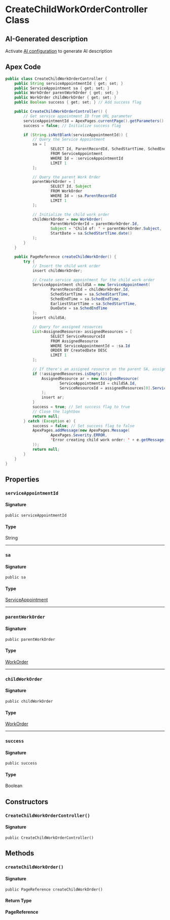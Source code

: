 # CreateChildWorkOrderController Class

## AI-Generated description

Activate [AI configuration](https://sfdx-hardis.cloudity.com/salesforce-ai-setup/) to generate AI description

## Apex Code

```java
public class CreateChildWorkOrderController {
    public String serviceAppointmentId { get; set; }
    public ServiceAppointment sa { get; set; }
    public WorkOrder parentWorkOrder { get; set; }
    public WorkOrder childWorkOrder { get; set; }
    public Boolean success { get; set; } // Add success flag

    public CreateChildWorkOrderController() {
        // Get service appointment ID from URL parameter
        serviceAppointmentId = ApexPages.currentPage().getParameters().get('id');
        success = false; // Initialize success flag

        if (String.isNotBlank(serviceAppointmentId)) {
            // Query the Service Appointment
            sa = [
                    SELECT Id, ParentRecordId, SchedStartTime, SchedEndTime
                    FROM ServiceAppointment
                    WHERE Id = :serviceAppointmentId
                    LIMIT 1
            ];

            // Query the parent Work Order
            parentWorkOrder = [
                    SELECT Id, Subject
                    FROM WorkOrder
                    WHERE Id = :sa.ParentRecordId
                    LIMIT 1
            ];

            // Initialize the child work order
            childWorkOrder = new WorkOrder(
                    ParentWorkOrderId = parentWorkOrder.Id,
                    Subject = 'Child of: ' + parentWorkOrder.Subject,
                    StartDate = sa.SchedStartTime.date()
            );
        }
    }

    public PageReference createChildWorkOrder() {
        try {
            // Insert the child work order
            insert childWorkOrder;

            // Create service appointment for the child work order
            ServiceAppointment childSA = new ServiceAppointment(
                    ParentRecordId = childWorkOrder.Id,
                    SchedStartTime = sa.SchedStartTime,
                    SchedEndTime = sa.SchedEndTime,
                    EarliestStartTime = sa.SchedStartTime,
                    DueDate = sa.SchedEndTime
            );
            insert childSA;

            // Query for assigned resources
            List<AssignedResource> assignedResources = [
                    SELECT ServiceResourceId
                    FROM AssignedResource
                    WHERE ServiceAppointmentId = :sa.Id
                    ORDER BY CreatedDate DESC
                    LIMIT 1
            ];

            // If there's an assigned resource on the parent SA, assign the same resource to child
            if (!assignedResources.isEmpty()) {
                AssignedResource ar = new AssignedResource(
                        ServiceAppointmentId = childSA.Id,
                        ServiceResourceId = assignedResources[0].ServiceResourceId
                );
                insert ar;
            }
            success = true; // Set success flag to true
            // Close the lightbox
            return null;
        } catch (Exception e) {
            success = false; // Set success flag to false
            ApexPages.addMessage(new ApexPages.Message(
                    ApexPages.Severity.ERROR,
                    'Error creating child work order: ' + e.getMessage()
            ));
            return null;
        }
    }
}
```

## Properties
### `serviceAppointmentId`

#### Signature
```apex
public serviceAppointmentId
```

#### Type
String

---

### `sa`

#### Signature
```apex
public sa
```

#### Type
[ServiceAppointment](../objects/ServiceAppointment.md)

---

### `parentWorkOrder`

#### Signature
```apex
public parentWorkOrder
```

#### Type
[WorkOrder](../objects/WorkOrder.md)

---

### `childWorkOrder`

#### Signature
```apex
public childWorkOrder
```

#### Type
[WorkOrder](../objects/WorkOrder.md)

---

### `success`

#### Signature
```apex
public success
```

#### Type
Boolean

## Constructors
### `CreateChildWorkOrderController()`

#### Signature
```apex
public CreateChildWorkOrderController()
```

## Methods
### `createChildWorkOrder()`

#### Signature
```apex
public PageReference createChildWorkOrder()
```

#### Return Type
**PageReference**